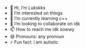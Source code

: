- 👋 Hi, I’m Lukskks
- 👀 I’m interested on things 
- 🌱 I’m currently learning c++
- 💞️ I’m looking to collaborate on idk
- 📫 How to reach me idk sowwy
- 😄 Pronouns: any pronoun
- ⚡ Fun fact: i am autistic

<!---
Lukskks/Lukskks is a ✨ special ✨ repository because its `README.md` (this file) appears on your GitHub profile.
You can click the Preview link to take a look at your changes.
--->
